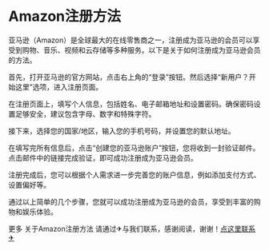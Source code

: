 # Amazon注册方法

亚马逊（Amazon）是全球最大的在线零售商之一，注册成为亚马逊的会员可以享受到购物、音乐、视频和云存储等多种服务。以下是关于如何注册成为亚马逊会员的方法。

首先，打开亚马逊的官方网站，点击右上角的“登录”按钮。然后选择“新用户？开始这里”选项，进入注册页面。

在注册页面上，填写个人信息，包括姓名、电子邮箱地址和设置密码。确保密码设置足够安全，建议包含字母、数字和特殊字符。

接下来，选择您的国家/地区，输入您的手机号码，并设置您的默认地址。

在填写完所有信息后，点击“创建您的亚马逊账户”按钮，您将收到一封验证邮件。点击邮件中的链接完成验证，即可成功注册成为亚马逊会员。

注册完成后，您可以根据个人需求进一步完善您的账户信息，例如添加支付方式、设置偏好等。

通过以上简单的几个步骤，您就可以成功注册成为亚马逊的会员，享受到丰富的购物和娱乐体验。

更多 关于Amazon注册方法 请通过✈与我们联系，感谢阅读，谢谢！[点这里联系✈](https://acc.k02.cc)